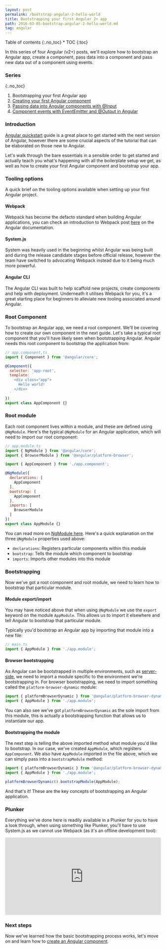 ```yaml
---
layout: post
permalink: /bootstrap-angular-2-hello-world
title: Bootstrapping your first Angular 2+ app
path: 2016-03-05-bootstrap-angular-2-hello-world.md
tag: angular
---
```


<div class="toc" markdown="1">
<span class="gamma">Table of contents</span>
{:.no_toc}
* TOC
{:toc}
</div>

In this series of four Angular (v2+) posts, we'll explore how to bootstrap an Angular app, create a component, pass data into a component and pass new data out of a component using events.

### Series
{:.no_toc}
1. Bootstrapping your first Angular app
2. [Creating your first Angular component](/creating-your-first-angular-2-component)
3. [Passing data into Angular components with @Input](/passing-data-angular-2-components-input)
4. [Component events with EventEmitter and @Output in Angular](/component-events-event-emitter-output-angular-2)

### Introduction

[Angular quickstart](https://angular.io/docs/ts/latest/quickstart.html) guide is a great place to get started with the next version of Angular, however there are some crucial aspects of the tutorial that can be elaborated on those new to Angular.

Let's walk through the bare essentials in a sensible order to get started and actually teach you what's happening with all the boilerplate setup we get, as well as how to create your first Angular component and bootstrap your app.

### Tooling options

A quick brief on the tooling options available when setting up your first Angular project.

#### Webpack

Webpack has become the defacto standard when building Angular applications, you can check an introduction to Webpack post [here](https://angular.io/docs/ts/latest/guide/webpack.html) on the Angular documentation.

#### System.js

System was heavily used in the beginning whilst Angular was being built and during the release candidate stages before official release, however the team have switched to advocating Webpack instead due to it being much more powerful.

#### Angular CLI

The Angular CLI was built to help scaffold new projects, create components and help with deployment. Underneath it utilises Webpack for you, it's a great starting place for beginners to alleviate new tooling associated around Angular.

### Root Component

To bootstrap an Angular app, we need a root component. We'll be covering how to create our own component in the next guide. Let's take a typical root component that you'll have likely seen when bootstrapping Angular. Angular needs this root component to bootstrap the application from:

```js
// app.component.ts
import { Component } from '@angular/core';

@Component({
  selector: 'app-root',
  template: `
    <div class="app">
      Hello world!
    </div>
  `
})
export class AppComponent {}
```

### Root module

Each root component lives within a module, and these are defined using `@NgModule`. Here's the typical `@NgModule` for an Angular application, which will need to import our root component:

```js
// app.module.ts
import { NgModule } from '@angular/core';
import { BrowserModule } from '@angular/platform-browser';

import { AppComponent } from './app.component';

@NgModule({
  declarations: [
    AppComponent
  ],
  bootstrap: [
    AppComponent
  ],
  imports: [
    BrowserModule
  ]
})
export class AppModule {}
```

You can read more on [NgModule here](https://angular.io/docs/ts/latest/guide/ngmodule.html). Here's a quick explanation on the three `@NgModule` properties used above:

* `declarations`: Registers particular components within this module
* `bootstrap`: Tells the module which component to bootstrap
* `imports`: Imports other modules into this module

### Bootstrapping

Now we've got a root component and root module, we need to learn how to bootstrap that particular module.

#### Module export/import

You may have noticed above that when using `@NgModule` we use the `export` keyword on the module `AppModule`. This allows us to import it elsewhere and tell Angular to bootstrap that particular module.

Typically you'd bootstrap an Angular app by importing that module into a new file:

```js
// main.ts
import { AppModule } from './app.module';
```

#### Browser bootstrapping

As Angular can be bootstrapped in multiple environments, such as [server-side](https://universal.angular.io), we need to import a module specific to the environment we're bootstrapping in. For browser bootstrapping, we need to import something called the `platform-browser-dynamic` module:

```js
import { platformBrowserDynamic } from '@angular/platform-browser-dynamic';
import { AppModule } from './app.module';
```

You can also see we've got `platformBrowserDynamic` as the sole import from this module, this is actually a bootstrapping function that allows us to instantiate our app.

#### Bootstrapping the module

The next step is telling the above imported method what module you'd like to bootstrap. In our case, we've created `AppModule`, which registers `AppComponent`. We also have `AppModule` imported in the file above, which we can simply pass into a `bootstrapModule` method:

```js
import { platformBrowserDynamic } from '@angular/platform-browser-dynamic';
import { AppModule } from './app.module';

platformBrowserDynamic().bootstrapModule(AppModule);
```

And that's it! These are the key concepts of bootstrapping an Angular application.

### Plunker

Everything we've done here is readily available in a Plunker for you to have a look through, when using something like Plunker, you'll have to use System.js as we cannot use Webpack (as it's an offline development tool):

<iframe src="https://embed.plnkr.co/KQF2M8mA0L0trMrWgeLT?deferRun" frameborder="0" border="0" cellspacing="0" cellpadding="0" width="100%" height="250"></iframe>

### Next steps

Now we've learned how the basic bootstrapping process works, let's move on and learn how to [create an Angular component](/creating-your-first-angular-2-component).
